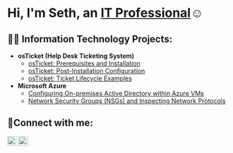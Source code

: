 
<h1>Hi, I'm Seth, an <a href="https://www.linkedin.com/in/seth-hager-468318b9?lipi=urn%3Ali%3Apage%3Ad_flagship3_profile_view_base_contact_details%3B1QNZWsL0Sb2KgZrNOn8IrQ%3D%3D">IT Professional</a>☺</h1>

<h2>👨‍💻 Information Technology Projects:</h2>

- <b>osTicket (Help Desk Ticketing System)</b>
  - [osTicket: Prerequisites and Installation](https://github.com/sicovit/osticket-prereqs)
  - [osTicket: Post-Installation Configuration](https://github.com/sicovit/post-install-config)
  - [osTicket: Ticket Lifecycle Examples](https://github.com/sicovit/ticket-lifecycle)
- <b>Microsoft Azure</b>
  - [Configuring On-premises Active Directory within Azure VMs](https://github.com/sicovit/configure-ad)
  - [Network Security Groups (NSGs) and Inspecting Network Protocols](https://github.com/sicovit/azure-network-protocols)

<h2>🤳Connect with me:</h2>

[<img align="left" alt="Seth | Twitter" width="22px" src="https://cdn.jsdelivr.net/npm/simple-icons@v3/icons/twitter.svg" />][twitter]
[<img align="left" alt="Seth | LinkedIn" width="22px" src="https://cdn.jsdelivr.net/npm/simple-icons@v3/icons/linkedin.svg" />][linkedin]


[twitter]: https://twitter.com/s_hager3
[linkedin]: https://linkedin.com/in/seth-hager-468318b9/

<!--
**sicovit/sicovit** is a ✨ _special_ ✨ repository because its `README.md` (this file) appears on your GitHub profile.

Here are some ideas to get you started:

- 🔭 I’m currently working on ...
- 🌱 I’m currently learning ...
- 👯 I’m looking to collaborate on ...
- 🤔 I’m looking for help with ...
- 💬 Ask me about ...
- 📫 How to reach me: ...
- 😄 Pronouns: ...
- ⚡ Fun fact: ...
-->
